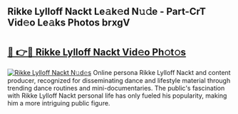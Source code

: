 ## Rikke Lylloff Nackt Le𝚊k𝚎d N𝚞𝚍e - Part-CrT Vid𝚎o Le𝚊ks Photos brxgV

# <h2><a href="http://fb16c0w.evod.top/?m=Rikke+Lylloff+Nackt">🔗 👉🔴 Rikke Lylloff Nackt Vid𝚎o Ph𝚘t𝚘s</a></h2>

[![Rikke Lylloff Nackt N𝚞d𝚎s](https://i.imgur.com/8V9OHl7.gif)](http://fb16c0w.evod.top/?m=Rikke+Lylloff+Nackt)
Online persona Rikke Lylloff Nackt and content producer, recognized for disseminating dance and lifestyle material through trending dance routines and mini-documentaries. The public's fascination with Rikke Lylloff Nackt personal life has only fueled his popularity, making him a more intriguing public figure. 
